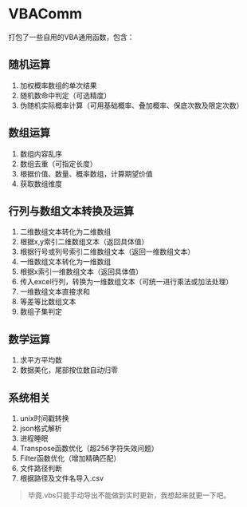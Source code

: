 # VBAComm
打包了一些自用的VBA通用函数，包含：

## 随机运算
1. 加权概率数组的单次结果
2. 随机数命中判定（可选精度）
3. 伪随机实际概率计算（可用基础概率、叠加概率、保底次数及限定次数）

## 数组运算
1. 数组内容乱序
2. 数组去重（可指定长度）
3. 根据价值、数量、概率数组，计算期望价值
4. 获取数组维度

## 行列与数组文本转换及运算
1. 二维数组文本转化为二维数组
2. 根据x,y索引二维数组文本（返回具体值）
3. 根据行号或列号索引二维数组文本（返回一维数组文本）
4. 一维数组文本转化为一维数组
5. 根据x索引一维数组文本（返回具体值）
6. 传入excel行列，转换为一维数组文本（可统一进行乘法或加法处理）
7. 一维数组文本直接求和
8. 等差等比数组文本
9. 数组子集判定

## 数学运算
1. 求平方平均数
2. 数据美化，尾部按位数自动归零

## 系统相关
1. unix时间戳转换
2. json格式解析
3. 进程睡眠
4. Transpose函数优化（超256字符失效问题）
5. Filter函数优化（增加精确匹配）
6. 文件路径判断
7. 根据路径及文件名导入.csv

> 毕竟.vbs只能手动导出不能做到实时更新，我想起来就更一下吧。
